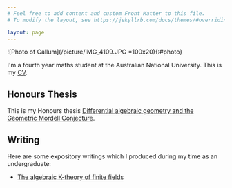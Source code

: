 ```yaml
---
# Feel free to add content and custom Front Matter to this file.
# To modify the layout, see https://jekyllrb.com/docs/themes/#overriding-theme-defaults

layout: page
---
```


<div class="intro">

![Photo of Callum](/picture/IMG_4109.JPG =100x20){:#photo}

<div>

I'm a fourth year maths student at the Australian National University. This is my [CV][my_cv].

## Honours Thesis
This is my Honours thesis [Differential algebraic geometry and the Geometric Mordell Conjecture][my_thesis]. 

## Writing
Here are some expository writings which I produced during my time as an undergraduate:

* [The algebraic K-theory of finite fields][K-theory]


[my_cv]: /cv/callum_sutton_CV.pdf
[my_thesis]: /thesis/thesis.pdf
[K-theory]: /writing/the_algebraic_K_theory_of_finite_fields